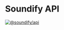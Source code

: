 # Soundify API

<a href="https://bundlejs.com/?q=%40soundify%2Fapi">
  <img src="https://deno.bundlejs.com/?q=%40soundify%2Fapi&badge" alt="@soundify/api">
</a>